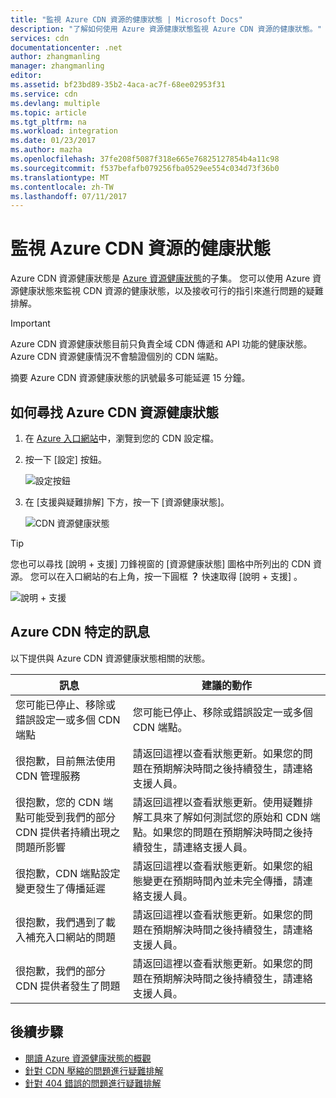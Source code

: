 ```yaml
---
title: "監視 Azure CDN 資源的健康狀態 | Microsoft Docs"
description: "了解如何使用 Azure 資源健康狀態監視 Azure CDN 資源的健康狀態。"
services: cdn
documentationcenter: .net
author: zhangmanling
manager: zhangmanling
editor: 
ms.assetid: bf23bd89-35b2-4aca-ac7f-68ee02953f31
ms.service: cdn
ms.devlang: multiple
ms.topic: article
ms.tgt_pltfrm: na
ms.workload: integration
ms.date: 01/23/2017
ms.author: mazha
ms.openlocfilehash: 37fe208f5087f318e665e76825127854b4a11c98
ms.sourcegitcommit: f537befafb079256fba0529ee554c034d73f36b0
ms.translationtype: MT
ms.contentlocale: zh-TW
ms.lasthandoff: 07/11/2017
---
```

# <a name="monitor-the-health-of-azure-cdn-resources"></a>監視 Azure CDN 資源的健康狀態
  
Azure CDN 資源健康狀態是 [Azure 資源健康狀態](../resource-health/resource-health-overview.md)的子集。  您可以使用 Azure 資源健康狀態來監視 CDN 資源的健康狀態，以及接收可行的指引來進行問題的疑難排解。

>[!IMPORTANT] 
>Azure CDN 資源健康狀態目前只負責全域 CDN 傳遞和 API 功能的健康狀態。  Azure CDN 資源健康情況不會驗證個別的 CDN 端點。
>
>摘要 Azure CDN 資源健康狀態的訊號最多可能延遲 15 分鐘。

## <a name="how-to-find-azure-cdn-resource-health"></a>如何尋找 Azure CDN 資源健康狀態

1. 在 [Azure 入口網站](https://portal.azure.com)中，瀏覽到您的 CDN 設定檔。

2. 按一下 [設定]  按鈕。

    ![設定按鈕](./media/cdn-resource-health/cdn-profile-settings.png)

3. 在 [支援與疑難排解] 下方，按一下 [資源健康狀態]。

    ![CDN 資源健康狀態](./media/cdn-resource-health/cdn-resource-health3.png)

>[!TIP] 
>您也可以尋找 [說明 + 支援] 刀鋒視窗的 [資源健康狀態] 圖格中所列出的 CDN 資源。  您可以在入口網站的右上角，按一下圓框 **？** 快速取得 [說明 + 支援] 。
>
> ![說明 + 支援](./media/cdn-resource-health/cdn-help-support.png)

## <a name="azure-cdn-specific-messages"></a>Azure CDN 特定的訊息

以下提供與 Azure CDN 資源健康狀態相關的狀態。

|訊息 | 建議的動作 |
|---|---|
|您可能已停止、移除或錯誤設定一或多個 CDN 端點 | 您可能已停止、移除或錯誤設定一或多個 CDN 端點。|
|很抱歉，目前無法使用 CDN 管理服務 | 請返回這裡以查看狀態更新。如果您的問題在預期解決時間之後持續發生，請連絡支援人員。|
|很抱歉，您的 CDN 端點可能受到我們的部分 CDN 提供者持續出現之問題所影響 | 請返回這裡以查看狀態更新。使用疑難排解工具來了解如何測試您的原始和 CDN 端點。如果您的問題在預期解決時間之後持續發生，請連絡支援人員。 |
|很抱歉，CDN 端點設定變更發生了傳播延遲 | 請返回這裡以查看狀態更新。如果您的組態變更在預期時間內並未完全傳播，請連絡支援人員。|
|很抱歉，我們遇到了載入補充入口網站的問題 | 請返回這裡以查看狀態更新。如果您的問題在預期解決時間之後持續發生，請連絡支援人員。|
很抱歉，我們的部分 CDN 提供者發生了問題 | 請返回這裡以查看狀態更新。如果您的問題在預期解決時間之後持續發生，請連絡支援人員。 |

## <a name="next-steps"></a>後續步驟

- [閱讀 Azure 資源健康狀態的概觀](../resource-health/resource-health-overview.md)
- [針對 CDN 壓縮的問題進行疑難排解](./cdn-troubleshoot-compression.md)
- [針對 404 錯誤的問題進行疑難排解](./cdn-troubleshoot-endpoint.md)